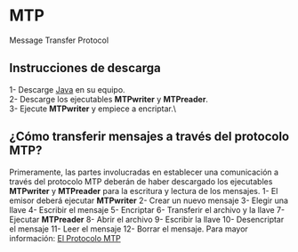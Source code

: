 # MTP
Message Transfer Protocol
## Instrucciones de descarga
1- Descarge [Java](https://www.java.com/en/download/) en su equipo.\
2- Descarge los ejecutables __MTPwriter__ y __MTPreader__.\
3- Ejecute __MTPwriter__ y empiece a encriptar.\
## ¿Cómo transferir mensajes a través del protocolo MTP?
Primeramente, las partes involucradas en establecer una comunicación a través del protocolo MTP deberán de haber descargado los ejecutables __MTPwriter__ y __MTPreader__ para la escritura y lectura de los mensajes.
1- El emisor deberá ejecutar __MTPwriter__
2- Crear un nuevo mensaje
3- Elegir una llave
4- Escribir el mensaje
5- Encriptar
6- Transferir el archivo y la llave
7- Ejecutar __MTPreader__
8- Abrir el archivo
9- Escribir la llave
10- Desencriptar el mensaje
11- Leer el mensaje
12- Borrar el mensaje.
Para mayor información: [El Protocolo MTP](https://docs.google.com/document/d/e/2PACX-1vTf7jOA-6RzPAun4pg9cNOq2YFjnClUc6e2jnNv3lMlHcqKmA3GF4kXPWkOdwIq4VUjKvcAQMHFziKz/pub)

